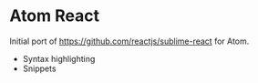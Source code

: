 # Atom React

Initial port of https://github.com/reactjs/sublime-react for Atom.

- Syntax highlighting
- Snippets 
